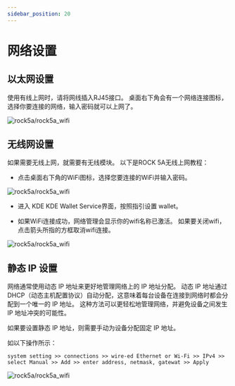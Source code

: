 ```yaml
---
sidebar_position: 20
---
```


# 网络设置

## 以太网设置

使用有线上网时，请将网线插入RJ45接口。 桌面右下角会有一个网络连接图标，选择你要连接的网络，输入密码就可以上网了。

![rock5a/rock5a_wifi](/img/rock5a/rock5a_ethernet.webp)

## 无线网设置

如果需要无线上网，就需要有无线模块。
以下是ROCK 5A无线上网教程：

- 点击桌面右下角的WiFi图标，选择您要连接的WiFi并输入密码。

![rock5a/rock5a_wifi](/img/rock5a/rock5a_wifi_1.webp)

- 进入 KDE KDE Wallet Service界面，按照指引设置 wallet。

- 如果WiFi连接成功，网络管理会显示你的wifi名称已激活。 如果要关闭wifi，点击箭头所指的方框取消wifi连接。

![rock5a/rock5a_wifi](/img/rock5a/rock5a_wifi_5.webp)

## 静态 IP 设置

网络通常使用动态 IP 地址来更好地管理网络上的 IP 地址分配。 动态 IP 地址通过 DHCP（动态主机配置协议）自动分配，这意味着每台设备在连接到网络时都会分配到一个唯一的 IP 地址。 这种方法可以更轻松地管理网络，并避免设备之间发生 IP 地址冲突的可能性。

如果要设置静态 IP 地址，则需要手动为设备分配固定 IP 地址。

如以下操作所示：

    system setting >> connections >> wire-ed Ethernet or Wi-Fi >> IPv4 >> select Manual >> Add >> enter address, netmask, gatewat >> Apply

![rock5a/rock5a_wifi](/img/rock5a/rock5a_static_ip.webp)
